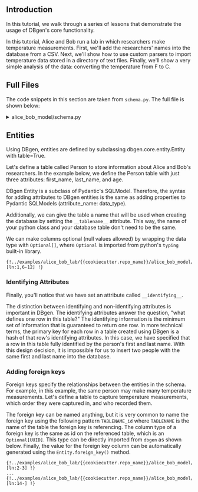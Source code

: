 <!--
   Copyright 2022 Modelyst LLC

   Licensed under the Apache License, Version 2.0 (the "License");
   you may not use this file except in compliance with the License.
   You may obtain a copy of the License at

       http://www.apache.org/licenses/LICENSE-2.0

   Unless required by applicable law or agreed to in writing, software
   distributed under the License is distributed on an "AS IS" BASIS,
   WITHOUT WARRANTIES OR CONDITIONS OF ANY KIND, either express or implied.
   See the License for the specific language governing permissions and
   limitations under the License.
 -->

## Introduction


In this tutorial, we walk through a series of lessons that demonstrate the usage of DBgen's core functionality.

In this tutorial, Alice and Bob run a lab in which researchers make temperature measurements. First, we'll add the researchers' names into the database from a CSV. Next, we'll show how to use custom parsers to import temperature data stored in a directory of text files. Finally, we'll show a very simple analysis of the data: converting the temperature from F to C.

## Full Files

The code snippets in this section are taken from `schema.py`. The full file is shown below:

<details>
<summary>alice_bob_model/schema.py</summary>

```python3
{!../examples/alice_bob_lab/{{cookiecutter.repo_name}}/alice_bob_model/schema.py [ln:1-] !}
```
</details>

## Entities

Using DBgen, entities are defined by subclassing dbgen.core.entity.Entity with
table=True.

Let's define a table called Person to store information about Alice and Bob's
researchers. In the example below, we define the Person table with just three
attributes: first_name, last_name, and age.


DBgen Entity is a subclass of Pydantic's SQLModel. Therefore, the syntax for adding
attributes to DBgen entities is the same as adding properties to Pydantic
SQLModels (attribute_name: data_type).

Additionally, we can give the table a name that will be used when creating the
database by setting the `__tablename__` attribute. This way, the name of your
python class and your database table don't need to be the same.

We can make columns optional (null values allowed) by wrapping the data type
with `Optional[]`, where `Optional` is imported from python's `typing` built-in
library.

```python3
{!../examples/alice_bob_lab/{{cookiecutter.repo_name}}/alice_bob_model/schema.py [ln:1,6-12] !}
```

### Identifying Attributes
Finally, you'll notice that we have set an attribute called `__identifying__`.

The distinction between identifying and non-identifying attributes is important
in DBgen. The identifying attributes answer the question, "what defines one row
in this table?" The identifying information is the minimum set of information
that is guaranteed to return one row. In more technical terms, the primary key
for each row in a table created using DBgen is a hash of that row's identifying
attributes. In this case, we have specified that a row in this table fully identified by the person's first and last name. With this design decision, it is impossible for us to insert two people with the same first and last name into the database.


### Adding foreign keys

Foreign keys specify the relationships between the entities in the schema. For
example, in this example, the same person may make many temperature
measurements. Let's define a table to capture temperature measurements, which
order they were captured in, and who recorded them.

The foreign key can be named anything, but it is very common to name the foreign key using the following pattern `TABLENAME_id` where `TABLENAME` is the name of the table the foreign key is referencing. The column type of a foreign key is the same as id on the referenced table, which is an `Optional[UUID]`. This type can be directly imported from `dbgen` as shown below. Finally, the value for the foreign key column can be automatically generated using the `Entity.foreign_key()` method.

```python3 hl_lines="1 9"
{!../examples/alice_bob_lab/{{cookiecutter.repo_name}}/alice_bob_model/schema.py [ln:2-3] !}
...
{!../examples/alice_bob_lab/{{cookiecutter.repo_name}}/alice_bob_model/schema.py [ln:14-] !}
```
